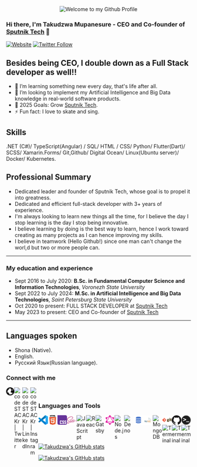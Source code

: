 <!-- "Hero" Header -->
<div align="center">
  <img src="https://github.com/BrunnerLivio/brunnerlivio/blob/master/images/welcome.png?raw=true" style="max-width: 100%;" alt="Welcome to my Github Profile" />
  

</div>

### Hi there, I'm Takudzwa Mupanesure - CEO and Co-founder of [Sputnik Tech][website] 👋

[![Website](https://img.shields.io/badge/-sputniktech.co-green)](https://sputniktech.co)
[![Twitter Follow](https://img.shields.io/badge/twitter-follow%20Takudzwa%20Mupanesure-yellowgreen)](https://twitter.com/TMupanesure?t=ZEnXP3JabAYEfkYaQlVR-A&s=09)

## Besides being CEO, I double down as a Full Stack developer as well!!

- 🌱 I’m learning something new every day, that's life after all.
- 🤝 I’m looking to implement my Artificial Intelligence and Big Data knowledge in real-world software products.
- 🥅 2025 Goals: Grow [Sputnik Tech][website].
- ⚡ Fun fact: I love to skate and sing.

## Skills
 .NET (C#)/ TypeScript(Angular) / SQL/ HTML / CSS/ Python/ Flutter(Dart)/ SCSS/  Xamarin.Forms/  Git,Github/  Digital Ocean/  Linux(Ubuntu server)/  Docker/  Kubernetes.

## Professional Summary
- Dedicated leader and founder of Sputnik Tech, whose goal is to propel it into greatness.
- Dedicated and efficient full-stack developer with 3+ years of experience. 
-  I'm always looking to learn new things all the time, for I believe the day I stop learning is the day I stop being innovative.
-  I believe learning by doing is the best way to learn, hence I work toward creating as many projects as I can hence improving my skills.
-  I believe in teamwork (Hello Github!) since one man can't change the worl,d but two or more people can.
---

### My education and experience

- Sept 2016 to July 2020: **B.Sc. in Fundamental Computer Science and Information Technologies**, *Voronezh State University*
- Sept 2022 to July 2024: **M.Sc. in Artificial Intelligence and Big Data Technologies**, *Saint Petersburg State University*
- Oct 2020 to present: FULL STACK DEVELOPER at [Sputnik Tech][website]
- May 2023 to present: CEO and Co-founder of [Sputnik Tech][website]

---

## Languages spoken

-  Shona (Native).
-  English.
-  Русский Язык(Russian language).


### Connect with me

[<img align="left" alt="codeSTACKr.com" width="22px" src="https://raw.githubusercontent.com/iconic/open-iconic/master/svg/globe.svg" />][website]
[<img align="left" alt="codeSTACKr | Twitter" width="22px" src="https://cdn.jsdelivr.net/npm/simple-icons@v3/icons/twitter.svg" />][twitter]
[<img align="left" alt="codeSTACKr | LinkedIn" width="22px" src="https://cdn.jsdelivr.net/npm/simple-icons@v3/icons/linkedin.svg" />][linkedin]
[<img align="left" alt="codeSTACKr | Instagram" width="22px" src="https://cdn.jsdelivr.net/npm/simple-icons@v3/icons/instagram.svg" />][instagram]

<br />

### Languages and Tools

<img align="left" alt="Visual Studio Code" width="26px" src="https://raw.githubusercontent.com/github/explore/80688e429a7d4ef2fca1e82350fe8e3517d3494d/topics/visual-studio-code/visual-studio-code.png" />
<img align="left" alt="HTML5" width="26px" src="https://raw.githubusercontent.com/github/explore/80688e429a7d4ef2fca1e82350fe8e3517d3494d/topics/html/html.png" />
<img align="left" alt="CSS3" width="26px" src="https://raw.githubusercontent.com/github/explore/80688e429a7d4ef2fca1e82350fe8e3517d3494d/topics/css/css.png" />
<img align="left" alt="Sass" width="26px" src="https://raw.githubusercontent.com/github/explore/80688e429a7d4ef2fca1e82350fe8e3517d3494d/topics/sass/sass.png" />
<img align="left" alt="JavaScript" width="26px" src="https://miro.medium.com/max/1400/1*TpbxEQy4ckB-g31PwUQPlg.png" />
<img align="left" alt="React" width="26px" src="https://venturebeat.com/wp-content/uploads/2015/06/visual_studio_purple.png?resize=1200%2C600&strip=all" />
<img align="left" alt="Gatsby" width="26px" src="https://www.avenga.com/wp-content/uploads/2020/11/C-Sharp-1920x1080.png" />
<img align="left" alt="GraphQL" width="26px" src="https://raw.githubusercontent.com/github/explore/80688e429a7d4ef2fca1e82350fe8e3517d3494d/topics/graphql/graphql.png" />
<img align="left" alt="Node.js" width="26px" src="https://upload.wikimedia.org/wikipedia/commons/thumb/f/f2/Xamarin-logo.svg/220px-Xamarin-logo.svg.png" />
<img align="left" alt="Deno" width="26px" src="https://miro.medium.com/max/960/1*VKY-Ldkt-iHobItql7G_5w.png" />
<img align="left" alt="SQL" width="26px" src="https://raw.githubusercontent.com/github/explore/80688e429a7d4ef2fca1e82350fe8e3517d3494d/topics/sql/sql.png" />
<img align="left" alt="MySQL" width="26px" src="https://raw.githubusercontent.com/github/explore/80688e429a7d4ef2fca1e82350fe8e3517d3494d/topics/mysql/mysql.png" />
<img align="left" alt="MongoDB" width="26px" src="https://soaringeagle.biz/wp-content/uploads/2020/03/ms-sql-server.png" />
<img align="left" alt="Git" width="26px" src="https://raw.githubusercontent.com/github/explore/80688e429a7d4ef2fca1e82350fe8e3517d3494d/topics/git/git.png" />
<img align="left" alt="GitHub" width="26px" src="https://raw.githubusercontent.com/github/explore/78df643247d429f6cc873026c0622819ad797942/topics/github/github.png" />
<img align="left" alt="Terminal" width="26px" src="https://raw.githubusercontent.com/github/explore/80688e429a7d4ef2fca1e82350fe8e3517d3494d/topics/terminal/terminal.png" />
<img align="left" alt="Terminal" width="26px" src="https://cdn.neow.in/news/images/uploaded/2020/11/1605027417_microsoft_net_story.jpg" />
<img align="left" alt="Terminal" width="26px" src="https://bloximages.newyork1.vip.townnews.com/redandblack.com/content/tncms/assets/v3/editorial/4/59/45940eb2-5403-11e9-a843-db0e4491cc90/5ca13d8453042.image.jpg?resize=960%2C640" />
<img align="left" alt="Terminal" width="26px" src="https://upload.wikimedia.org/wikipedia/commons/thumb/f/ff/DigitalOcean_logo.svg/150px-DigitalOcean_logo.svg.png" />


<br />
<br />


[![Takudzwa's GitHub stats](https://github-readme-stats.vercel.app/api?username=Takudzwamz&hide=stars,issues,contribs&theme=radical)](https://github.com/Takudzwamz/github-readme-stats)

[![Takudzwa's GitHub stats](https://github-readme-stats.vercel.app/api/top-langs/?username=Takudzwamz&hide=stars,issues,contribs&count_private=true&show_icons=true&theme=cobalt&langs_count=15)](https://github.com/Takudzwamz/github-readme-stats)



<!--START_SECTION:activity
<details>
  <summary>:zap: Recent GitHub Activity</summary>
  

1. 🗣 Commented on [#1](https://github.com/codeSTACKr/portfolio-sass/issues/1) in [codeSTACKr/portfolio-sass](https://github.com/codeSTACKr/portfolio-sass)
2. 🎉 Merged PR [#1](https://github.com/codeSTACKr/portfolio-sass/pull/1) in [codeSTACKr/portfolio-sass](https://github.com/codeSTACKr/portfolio-sass)
3. 🗣 Commented on [#10](https://github.com/codeSTACKr/codestackr-vscode-theme/issues/10) in [codeSTACKr/codestackr-vscode-theme](https://github.com/codeSTACKr/codestackr-vscode-theme)
4. 🗣 Commented on [#11](https://github.com/codeSTACKr/codestackr-vscode-theme/issues/11) in [codeSTACKr/codestackr-vscode-theme](https://github.com/codeSTACKr/codestackr-vscode-theme)
5. ❌ Closed PR [#1](https://github.com/codeSTACKr/spotify-now-playing/pull/1) in [codeSTACKr/spotify-now-playing](https://github.com/codeSTACKr/spotify-now-playing)


</details>-->

[website]: https://sputniktech.co
[twitter]: https://twitter.com/TakudzwaM6?s=08
[instagram]: https://www.instagram.com/takum1709/
[linkedin]: https://www.linkedin.com/in/takudzwa-mupanesure-14a3321b7/

